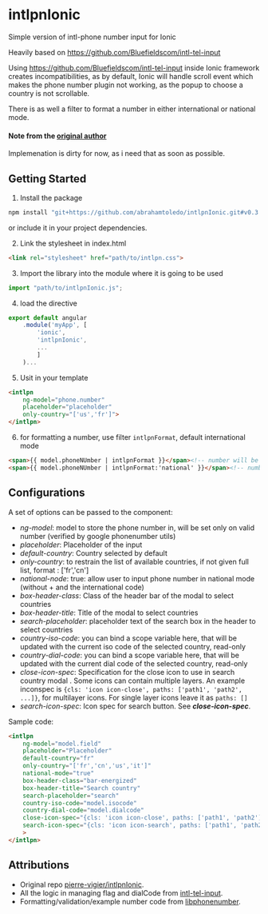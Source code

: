 # intlpnIonic
Simple version of intl-phone number input for Ionic

Heavily based on https://github.com/Bluefieldscom/intl-tel-input

Using https://github.com/Bluefieldscom/intl-tel-input inside Ionic framework creates incompatibilities, as by default, Ionic will handle scroll event which makes the phone number plugin not working, as the popup to choose a country is not scrollable.

There is as well a filter to format a number in either international or national mode.

#### Note from the [original author](https://github.com/pierre-vigier/) 
Implemenation is dirty for now, as i need that as soon as possible.


## Getting Started
1. Install the package
 ```bash
 npm install "git+https://github.com/abrahamtoledo/intlpnIonic.git#v0.3.2" --save
 ```
 or include it in your project dependencies.

2. Link the stylesheet in index.html
  ```html
  <link rel="stylesheet" href="path/to/intlpn.css">
  ```

3. Import the library into the module where it is going to be used
  ```ts
  import "path/to/intlpnIonic.js";
  ```

4. load the directive
  ```js
  export default angular
      .module('myApp', [
          'ionic',
          'intlpnIonic', 
          ...
          ]
      )...
  ```

5. Usit in your template
  ```html
  <intlpn 
      ng-model="phone.number" 
      placeholder="placeholder" 
      only-country="['us','fr']">
  </intlpn>
  ```

6. for formatting a number, use filter `intlpnFormat`, default international mode
  ```html
  <span>{{ model.phoneNUmber | intlpnFormat }}</span><!-- number will be in internaional mode -->
  <span>{{ model.phoneNUmber | intlpnFormat:'national' }}</span><!-- number will be in national mode -->
  ```


## Configurations

A set of options can be passed to the component:
* _ng-model_: model to store the phone number in, will be set only on valid number (verified by google phonenumber utils)
* _placeholder_: Placeholder of the input
* _default-country_: Country selected by default
* _only-country_: to restrain the list of available countries, if not given full list, format : ['fr','cn']
* _national-node_: true: allow user to input phone number in national mode (without + and the international code)
* _box-header-class_: Class of the header bar of the modal to select countries
* _box-header-title_: Title of the modal to select countries
* _search-placeholder_: placeholder text of the search box in the header to select countries
* _country-iso-code_: you can bind a scope variable here, that will be updated with the current iso code of the selected country, read-only
* _country-dial-code_: you can bind a scope variable here, that will be updated with the current dial code of the selected country, read-only
* _close-icon-spec_: Specification for the close icon to use in search country modal . Some icons can contain multiple
  layers. An example inconspec is `{cls: 'icon icon-close', paths: ['path1', 'path2', ...]}`, for multilayer icons. For single layer icons leave it as `paths: []`
* _search-icon-spec_: Icon spec for search button. See __*close-icon-spec*__.


Sample code:
```html
<intlpn 
    ng-model="model.field" 
    placeholder="Placeholder" 
    default-country="fr" 
    only-country="['fr','cn','us','it']" 
    national-mode="true" 
    box-header-class="bar-energized" 
    box-header-title="Search country" 
    search-placeholder="search"
    country-iso-code="model.isocode" 
    country-dial-code="model.dialcode"
    close-icon-spec="{cls: 'icon icon-close', paths: ['path1', 'path2']}"
    search-icon-spec="{cls: 'icon icon-search', paths: ['path1', 'path2', 'path2']}"
    >
</intlpn>
```

## Attributions
* Original repo [pierre-vigier/intlpnIonic](https://github.com/pierre-vigier/intlpnIonic.git).
* All the logic in managing flag and dialCode from [intl-tel-input](https://github.com/Bluefieldscom/intl-tel-input).
* Formatting/validation/example number code from [libphonenumber](http://libphonenumber.googlecode.com).
